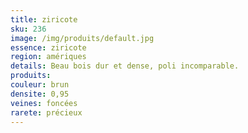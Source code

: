 ```yaml
---
title: ziricote
sku: 236
image: /img/produits/default.jpg
essence: ziricote
region: amériques
details: Beau bois dur et dense, poli incomparable.
produits:
couleur: brun
densite: 0,95
veines: foncées
rarete: précieux
---
```

